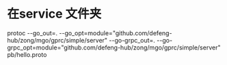 #  在service 文件夹

protoc --go_out=. --go_opt=module="github.com/defeng-hub/zong/mgo/gprc/simple/server" --go-grpc_out=. --go-grpc_opt=module="github.com/defeng-hub/zong/mgo/gprc/simple/server" pb/hello.proto